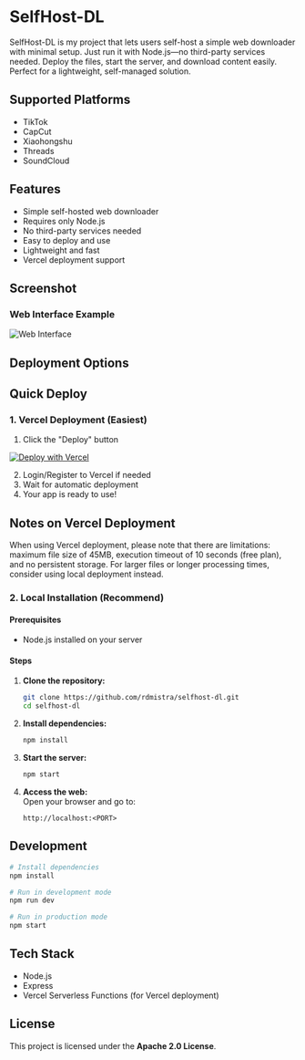 # SelfHost-DL
SelfHost-DL is my project that lets users self-host a simple web downloader with minimal setup. Just run it with Node.js—no third-party services needed. Deploy the files, start the server, and download content easily. Perfect for a lightweight, self-managed solution.


## Supported Platforms
- TikTok
- CapCut
- Xiaohongshu
- Threads
- SoundCloud
 
## Features
- Simple self-hosted web downloader
- Requires only Node.js
- No third-party services needed
- Easy to deploy and use
- Lightweight and fast
- Vercel deployment support

## Screenshot
### Web Interface Example
![Web Interface](https://raw.githubusercontent.com/rdmistra/selfhost-dl/main/img/image.png)

## Deployment Options

## Quick Deploy

### 1. Vercel Deployment (Easiest)
1. Click the "Deploy" button

[![Deploy with Vercel](https://vercel.com/button)](https://vercel.com/new/clone?repository-url=https%3A%2F%2Fgithub.com%2Frdmistra%2Fselfhost-dl)

2. Login/Register to Vercel if needed
3. Wait for automatic deployment
4. Your app is ready to use!

## Notes on Vercel Deployment
When using Vercel deployment, please note that there are limitations: maximum file size of 45MB, execution timeout of 10 seconds (free plan), and no persistent storage. For larger files or longer processing times, consider using local deployment instead.

### 2. Local Installation (Recommend)

#### Prerequisites
- Node.js installed on your server

#### Steps
1. **Clone the repository:**  
   ```sh
   git clone https://github.com/rdmistra/selfhost-dl.git
   cd selfhost-dl
   ```
2. **Install dependencies:**  
   ```sh
   npm install
   ```
3. **Start the server:**  
   ```sh
   npm start
   ```
4. **Access the web:**  
   Open your browser and go to:  
   ```
   http://localhost:<PORT>
   ```

## Development
```sh
# Install dependencies
npm install

# Run in development mode
npm run dev

# Run in production mode
npm start
```


## Tech Stack
- Node.js
- Express
- Vercel Serverless Functions (for Vercel deployment)

## License
This project is licensed under the **Apache 2.0 License**.
